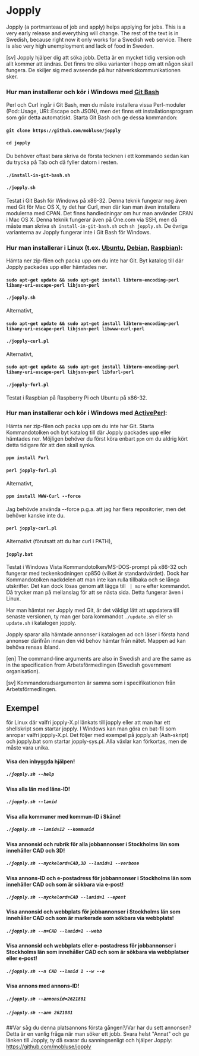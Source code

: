 # Jopply
Jopply (a portmanteau of job and apply) helps applying for jobs.
This is a very early release and everything will change. The rest of the
text is in Swedish, because right now it only works for a Swedish web
service. There is also very high unemployment and lack of food in
Sweden.

[sv] Jopply hjälper dig att söka jobb. Detta är en mycket tidig version
och allt kommer att ändras. Det finns tre olika varianter i hopp om att
någon skall fungera. De skiljer sig med avseende på hur
nätverkskommunikationen sker.

### Hur man installerar och kör i Windows med [Git Bash](https://git-scm.com/downloads "Git Downloads")
Perl och Curl ingår i Git Bash, men du måste installera vissa Perl-moduler
(Pod::Usage, URI::Escape och JSON), men det finns ett installationsprogram
som gör detta automatiskt. Starta Git Bash och ge dessa kommandon:
#### `git clone https://github.com/mobluse/jopply`
#### `cd jopply`
Du behöver oftast bara skriva de första tecknen i ett kommando sedan
kan du trycka på Tab och då fyller datorn i resten.
#### `./install-in-git-bash.sh`
#### `./jopply.sh`
Testat i Git Bash för Windows på x86-32. Denna teknik fungerar nog även
med Git för Mac OS X, ty det har Curl, men där kan man även installera
modulerna med CPAN. Det finns handledningar om hur man använder CPAN i
Mac OS X. Denna teknik fungerar även på One.com via SSH, men då måste
man skriva `sh install-in-git-bash.sh` och `sh jopply.sh`. De övriga
varianterna av Jopply fungerar inte i Git Bash för Windows.

### Hur man installerar i Linux (t.ex. [Ubuntu](http://ubuntu-se.org/drupal/download "Ladda ner Ubuntu"), [Debian](https://www.debian.org/index.sv.html "Debian"), [Raspbian](https://www.raspberrypi.org/downloads/ "Raspbian Downloads")):
Hämta ner zip-filen och packa upp om du inte har Git. Byt katalog till
där Jopply packades upp eller hämtades ner.
#### `sudo apt-get update && sudo apt-get install libterm-encoding-perl libany-uri-escape-perl libjson-perl`
#### `./jopply.sh`
Alternativt,
#### `sudo apt-get update && sudo apt-get install libterm-encoding-perl libany-uri-escape-perl libjson-perl libwww-curl-perl`
#### `./jopply-curl.pl`
Alternativt,
#### `sudo apt-get update && sudo apt-get install libterm-encoding-perl libany-uri-escape-perl libjson-perl libfurl-perl`
#### `./jopply-furl.pl`
Testat i Raspbian på Raspberry Pi och Ubuntu på x86-32.

### Hur man installerar och kör i Windows med [ActivePerl]( http://www.activestate.com/activeperl/downloads "ActivePerl Downloads"):
Hämta ner zip-filen och packa upp om du inte har Git. Starta
Kommandotolken och byt katalog till där Jopply packades upp eller
hämtades ner. Möjligen behöver du först köra enbart `ppm` om du aldrig
kört detta tidigare för att den skall synka.
#### `ppm install Furl`
#### `perl jopply-furl.pl`
Alternativt,
#### `ppm install WWW-Curl --force`
Jag behövde använda --force p.g.a. att jag har flera repositorier, men
det behöver kanske inte du.
#### `perl jopply-curl.pl`
Alternativt (förutsatt att du har curl i PATH),
#### `jopply.bat`
Testat i Windows Vista Kommandotolken/MS-DOS-prompt på x86-32 och
fungerar med teckenkodningen cp850 (vilket är standardvärdet). Dock har
Kommandotolken nackdelen att man inte kan rulla tillbaka och se långa
utskrifter. Det kan dock lösas genom att lägga till ` | more` efter
kommandot. Då trycker man på mellanslag för att se nästa sida. Detta
fungerar även i Linux.

Har man hämtat ner Jopply med Git, är det väldigt lätt att uppdatera
till senaste versionen, ty man ger bara kommandot `./update.sh` eller
`sh update.sh` i katalogen jopply.

Jopply sparar alla hämtade annonser i katalogen ad och läser i första
hand annonser därifrån innan den vid behov hämtar från nätet. Mappen ad
kan behöva rensas ibland.

[en] The command-line arguments are also in
Swedish and are the same as in the specification from
Arbetsförmedlingen (Swedish government organisation).

[sv] Kommandoradsargumenten är samma som i specifikationen från
Arbetsförmedlingen.

## Exempel
för Linux där valfri jopply-X.pl länkats till jopply eller att man har
ett shellskript som startar jopply. I Windows kan man göra en bat-fil
som anropar valfri jopply-X.pl. Det följer med exempel på jopply.sh
(Ash-skript) och jopply.bat som startar jopply-sys.pl. Alla
växlar kan förkortas, men de måste vara unika.
#### Visa den inbyggda hjälpen!
##### `./jopply.sh --help`

#### Visa alla län med läns-ID!
##### `./jopply.sh --lanid`

#### Visa alla kommuner med kommun-ID i Skåne!
##### `./jopply.sh --lanid=12 --kommunid`

#### Visa annonsid och rubrik för alla jobbannonser i Stockholms län som innehåller CAD och 3D!
##### `./jopply.sh --nyckelord=CAD,3D --lanid=1 --verbose`

#### Visa annons-ID och e-postadress för jobbannonser i Stockholms län som innehåller CAD och som är sökbara via e-post!
##### `./jopply.sh --nyckelord=CAD --lanid=1 --epost`

#### Visa annonsid och webbplats för jobbannonser i Stockholms län som innehåller CAD och som är markerade som sökbara via webbplats!
##### `./jopply.sh --n=CAD --lanid=1 --webb`

#### Visa annonsid och webbplats eller e-postadress för jobbannonser i Stockholms län som innehåller CAD och som är sökbara via webbplatser eller e-post!
##### `./jopply.sh --n CAD --lanid 1 --w --e`

#### Visa annons med annons-ID!
##### `./jopply.sh --annonsid=2621881`
##### `./jopply.sh --ann 2621881`

##Var såg du denna platsannons första gången?/Var har du sett annonsen?
Detta är en vanlig fråga när man söker ett jobb. Svara helst "Annat"
och ge länken till Jopply, ty då svarar du sanningsenligt och
hjälper Jopply:
https://github.com/mobluse/jopply
